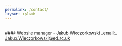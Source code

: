 ```yaml
---
permalink: /contact/
layout: splash
---
```

<br>
#### Website manager - Jakub Wieczorkowski
_email:_ <a href="mailto:jakub.wieczorkowski@ed.ac.uk">Jakub.Wieczorkowski@ed.ac.uk</a>
